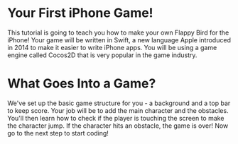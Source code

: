 Your First iPhone Game!
=======================

This tutorial is going to teach you how to make your own Flappy Bird for the iPhone! Your game will be written
in Swift, a new language Apple introduced in 2014 to make it easier to write iPhone apps. You will be using a game
engine called Cocos2D that is very popular in the game industry.

What Goes Into a Game?
======================

We've set up the basic game structure for you - a background and a top bar to keep score.
Your job will be to add the main character and the obstacles. You'll then learn how to check
if the player is touching the screen to make the character jump. If the character hits an obstacle,
the game is over! Now go to the next step to start coding!